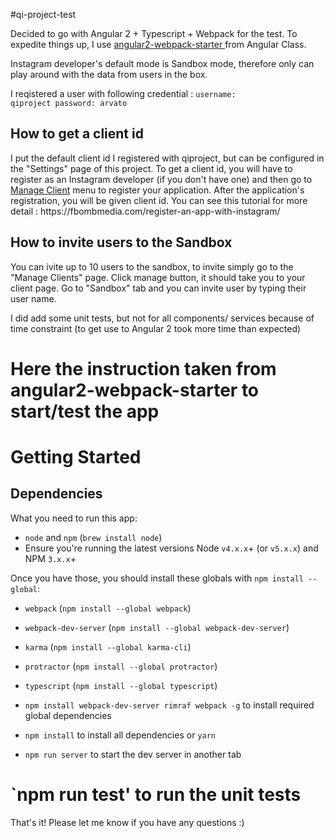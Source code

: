 #qi-project-test

<p>
Decided to go with Angular 2 + Typescript + Webpack for the test. To expedite things up, I use <a href="https://angularclass.github.io/angular2-webpack-starter/">angular2-webpack-starter </a>
from Angular Class.
</p>

<p>
Instagram developer's default mode is Sandbox mode, therefore only can play around with the data from users in the box.

I reqistered a user with following credential :
    <code >username: qiproject
    password: arvato
    </code>
</p>

## How to get a client id
<p>
I put the default client id I registered with qiproject, but can be configured in the "Settings" page of this project. To get a client id, you will have to register as an Instagram developer (if you don't have one) and then go to <a href="https://www.instagram.com/developer/clients/manage/">Manage Client</a> menu to register your application. After the application's registration, you will be given client id. You can see this tutorial for more detail : https://fbombmedia.com/register-an-app-with-instagram/
  </p>

## How to invite users to the Sandbox
<p>
 You can ivite up to 10 users to the sandbox, to invite simply go to the "Manage Clients" page.
 Click manage button, it should take you to your client page.
 Go to "Sandbox" tab and you can invite user by typing their user name.
</p>

<p>
    I did add some unit tests, but not for all components/ services because of time constraint (to get use to Angular 2 took more time than expected)
</p>

# Here the instruction taken from angular2-webpack-starter to start/test the app

# Getting Started
## Dependencies
What you need to run this app:
* `node` and `npm` (`brew install node`)
* Ensure you're running the latest versions Node `v4.x.x`+ (or `v5.x.x`) and NPM `3.x.x`+

Once you have those, you should install these globals with `npm install --global`:
* `webpack` (`npm install --global webpack`)
* `webpack-dev-server` (`npm install --global webpack-dev-server`)
* `karma` (`npm install --global karma-cli`)
* `protractor` (`npm install --global protractor`)
* `typescript` (`npm install --global typescript`)

* `npm install webpack-dev-server rimraf webpack -g` to install required global dependencies
* `npm install` to install all dependencies or `yarn`
* `npm run server` to start the dev server in another tab
# `npm run test' to run the unit tests

That's it! Please let me know if you have any questions :)
